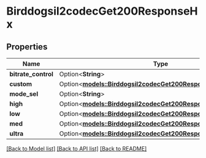 # Birddogsil2codecGet200ResponseHx

## Properties

Name | Type | Description | Notes
------------ | ------------- | ------------- | -------------
**bitrate_control** | Option<**String**> |  | [optional]
**custom** | Option<[**models::Birddogsil2codecGet200ResponseDisableCustom**](_birddogsil2codec_get_200_response_DISABLE_Custom.md)> |  | [optional]
**mode_sel** | Option<**String**> |  | [optional]
**high** | Option<[**models::Birddogsil2codecGet200ResponseHxHigh**](_birddogsil2codec_get_200_response_HX_high.md)> |  | [optional]
**low** | Option<[**models::Birddogsil2codecGet200ResponseDisableCustom**](_birddogsil2codec_get_200_response_DISABLE_Custom.md)> |  | [optional]
**med** | Option<[**models::Birddogsil2codecGet200ResponseDisableMed**](_birddogsil2codec_get_200_response_DISABLE_med.md)> |  | [optional]
**ultra** | Option<[**models::Birddogsil2codecGet200ResponseDisableUltra**](_birddogsil2codec_get_200_response_DISABLE_ultra.md)> |  | [optional]

[[Back to Model list]](../README.md#documentation-for-models) [[Back to API list]](../README.md#documentation-for-api-endpoints) [[Back to README]](../README.md)



